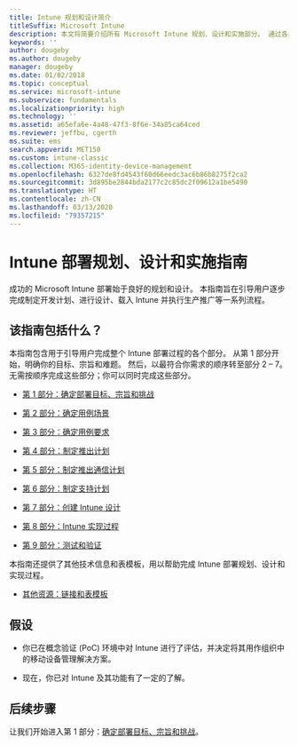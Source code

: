 ```yaml
---
title: Intune 规划和设计简介
titleSuffix: Microsoft Intune
description: 本文将简要介绍所有 Microsoft Intune 规划、设计和实施部分。 通过各类工具，可帮助你确定目标、用例场景和要求，创建推出和通信计划、支持、测试和验证计划。
keywords: ''
author: dougeby
ms.author: dougeby
manager: dougeby
ms.date: 01/02/2018
ms.topic: conceptual
ms.service: microsoft-intune
ms.subservice: fundamentals
ms.localizationpriority: high
ms.technology: ''
ms.assetid: a65efa6e-4a48-47f3-8f6e-34a85ca64ced
ms.reviewer: jeffbu, cgerth
ms.suite: ems
search.appverid: MET150
ms.custom: intune-classic
ms.collection: M365-identity-device-management
ms.openlocfilehash: 6327de8fd4543f60d66eedc3ac6b86b8275f2ca2
ms.sourcegitcommit: 3d895be2844bda2177c2c85dc2f09612a1be5490
ms.translationtype: HT
ms.contentlocale: zh-CN
ms.lasthandoff: 03/13/2020
ms.locfileid: "79357215"
---
```

# <a name="intune-deployment-planning-design-and-implementation-guide"></a>Intune 部署规划、设计和实施指南

成功的 Microsoft Intune 部署始于良好的规划和设计。 本指南旨在引导用户逐步完成制定开发计划、进行设计、载入 Intune 并执行生产推广等一系列流程。

## <a name="whats-included-in-this-guide"></a>该指南包括什么？

本指南包含用于引导用户完成整个 Intune 部署过程的各个部分。 从第 1 部分开始，明确你的目标、宗旨和难题。 然后，以最符合你需求的顺序转至部分 2 – 7。 无需按顺序完成这些部分；你可以同时完成这些部分。

- [第 1 部分：确定部署目标、宗旨和挑战](planning-guide-deployment-goals.md)

- [第 2 部分：确定用例场景](planning-guide-scenarios.md)

- [第 3 部分：确定用例要求](planning-guide-requirements.md)

- [第 4 部分：制定推出计划](planning-guide-rollout-plan.md)

- [第 5 部分：制定推出通信计划](planning-guide-communication-plan.md)

- [第 6 部分：制定支持计划](planning-guide-support-plan.md)

- [第 7 部分：创建 Intune 设计](planning-guide-design.md)

- [第 8 部分：Intune 实现过程](planning-guide-onboarding.md)

- [第 9 部分：测试和验证](planning-guide-test-validation.md)

本指南还提供了其他技术信息和表模板，用以帮助完成 Intune 部署规划、设计和实现过程。

- [其他资源：链接和表模板](planning-guide-resources.md)

## <a name="assumptions"></a>假设

- 你已在概念验证 (PoC) 环境中对 Intune 进行了评估，并决定将其用作组织中的移动设备管理解决方案。

- 现在，你已对 Intune 及其功能有了一定的了解。

## <a name="next-steps"></a>后续步骤

让我们开始进入第 1 部分：[确定部署目标、宗旨和挑战](planning-guide-deployment-goals.md)。
